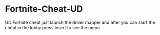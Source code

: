 # Fortnite-Cheat-UD
UD Fortnite cheat just launch the driver mapper and after you can start the cheat in the lobby press insert to see the menu







